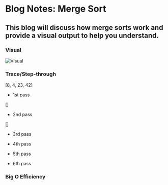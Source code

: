 # Blog Notes: Merge Sort

## This blog will discuss how merge sorts work and provide a visual output to help you understand.

### Visual

![Visual](./)

### Trace/Step-through

[8, 4, 23, 42]

- 1st pass

[]

- 2nd pass

[]

- 3rd pass

- 4th pass

- 5th pass

- 6th pass

### Big O Efficiency
